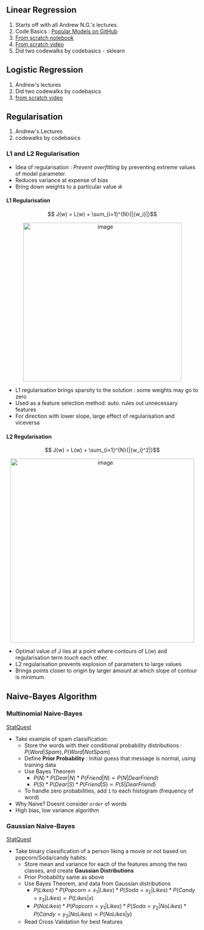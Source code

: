 ## Linear Regression
1. Starts off with all Andrew N.G.'s lectures.
2. Code Basics : [Popular Models on GitHub](https://github.com/codebasics/py/tree/master/ML)
3. [From scratch notebook](https://www.kaggle.com/code/fareselmenshawii/linear-regression-from-scratch)
4. [From scratch video](https://www.youtube.com/watch?v=VmbA0pi2cRQ)
5. Did two codewalks by codebasics - sklearn

## Logistic Regression
1. Andrew's lectures
2. Did two codewalks by codebasics
3. [from scratch video](https://www.youtube.com/watch?v=nzNp05AyBM8)

## Regularisation
1. Andrew's Lectures
2. codewalks by codebasics

### L1 and L2 Regularisation

- Idea of regularisation : _Prevent overfitting_ by preventing extreme values of model parameter.
- Reduces variance at expense of bias
- Bring down weights to a particular value $\tilde{w}$
#### L1 Regularisation
$$ J(w) = L(w) + \sum_{i=1}^{N}{|{w_i}|}$$
<p align = "center">
<img width="416" alt="image" src="https://github.com/atul2602/IITG.ai-DSML/assets/61497490/675813e2-c08b-4c09-9f14-558a9f151067">
</p>

- L1 regularisation brings sparsity to the solution : some weights may go to zero
- Used as a feature selection method: auto. rules out unnecessary features
- For direction with lower slope, large effect of regularisation and viceversa

#### L2 Regularisation
$$ J(w) = L(w) + \sum_{i=1}^{N}{|{w_i}^2|}$$
<p align = "center">
<img width="482" alt="image" src="https://github.com/atul2602/IITG.ai-DSML/assets/61497490/d58395d2-08fb-42da-818b-ca6fd659404e">
</p>

- Optimal value of J lies at a point where contours of L(w) and regularisation term _touch_ each other.
- L2 regularisation prevents explosion of parameters to large values
- Brings points closer to origin by larger amount at which slope of contour is minimum. 

## Naive-Bayes Algorithm  
### Multinomial Naive-Bayes 
[StatQuest](https://www.youtube.com/watch?v=O2L2Uv9pdDA)
- Take example of spam classification:
    - Store the words with their conditional probability distributions : $P( Word | Spam ) , P( Word | Not Spam)$
    - Define **Prior Probability** : Initial guess that message is normal, using training data
    - Use Bayes Theorem
        - $P(N) * P(Dear | N) * P(Friend | N) \propto P(N | Dear Friend)$
        - $P(S) * P(Dear | S) * P(Friend | S) \propto P(S | Dear Friend)$
    - To handle zero probabilities, add `1` to each histogram (frequency of word)
- Why Naive? Doesnt consider `order` of words
- High bias, low variance algorithm

### Gaussian Naive-Bayes
[StatQuest](https://www.youtube.com/watch?v=H3EjCKtlVog)
- Take binary classification of a person liking a movie or not based on popcorn/Soda/candy habits:
    - Store mean and variance for each of the features among the two classes, and create **Gaussian Distributions**
    - Prior Probability same as above
    - Use Bayes Theorem, and data from Gaussian distributions
        - $P(Likes) * P(Popcorn = x_1 | Likes) * P(Soda = x_2 | Likes) * P(Candy = x_3 | Likes) \propto P(Likes | x)$
        - $P(No Likes) * P(Popcorn = y_1 | Likes) * P(Soda = y_2 | No Likes) * P(Candy = y_3 | No Likes) \propto P(No Likes | y)$
    - Read Cross Validation for best features 






